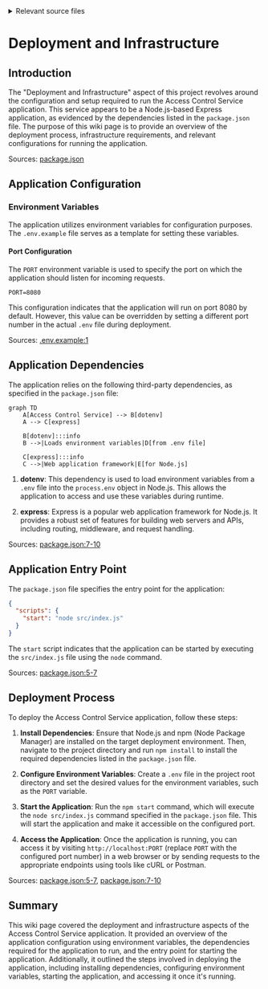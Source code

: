 <details>
<summary>Relevant source files</summary>

The following files were used as context for generating this wiki page:

- [.env.example](https://github.com/aanickode/access-control-service/blob/main/.env.example)
- [package.json](https://github.com/aanickode/access-control-service/blob/main/package.json)
</details>

# Deployment and Infrastructure

## Introduction

The "Deployment and Infrastructure" aspect of this project revolves around the configuration and setup required to run the Access Control Service application. This service appears to be a Node.js-based Express application, as evidenced by the dependencies listed in the `package.json` file. The purpose of this wiki page is to provide an overview of the deployment process, infrastructure requirements, and relevant configurations for running the application.

Sources: [package.json]()

## Application Configuration

### Environment Variables

The application utilizes environment variables for configuration purposes. The `.env.example` file serves as a template for setting these variables.

#### Port Configuration

The `PORT` environment variable is used to specify the port on which the application should listen for incoming requests.

```
PORT=8080
```

This configuration indicates that the application will run on port 8080 by default. However, this value can be overridden by setting a different port number in the actual `.env` file during deployment.

Sources: [.env.example:1]()

## Application Dependencies

The application relies on the following third-party dependencies, as specified in the `package.json` file:

```mermaid
graph TD
    A[Access Control Service] --> B[dotenv]
    A --> C[express]

    B[dotenv]:::info
    B -->|Loads environment variables|D[from .env file]

    C[express]:::info
    C -->|Web application framework|E[for Node.js]
```

1. **dotenv**: This dependency is used to load environment variables from a `.env` file into the `process.env` object in Node.js. This allows the application to access and use these variables during runtime.

2. **express**: Express is a popular web application framework for Node.js. It provides a robust set of features for building web servers and APIs, including routing, middleware, and request handling.

Sources: [package.json:7-10]()

## Application Entry Point

The `package.json` file specifies the entry point for the application:

```json
{
  "scripts": {
    "start": "node src/index.js"
  }
}
```

The `start` script indicates that the application can be started by executing the `src/index.js` file using the `node` command.

Sources: [package.json:5-7]()

## Deployment Process

To deploy the Access Control Service application, follow these steps:

1. **Install Dependencies**: Ensure that Node.js and npm (Node Package Manager) are installed on the target deployment environment. Then, navigate to the project directory and run `npm install` to install the required dependencies listed in the `package.json` file.

2. **Configure Environment Variables**: Create a `.env` file in the project root directory and set the desired values for the environment variables, such as the `PORT` variable.

3. **Start the Application**: Run the `npm start` command, which will execute the `node src/index.js` command specified in the `package.json` file. This will start the application and make it accessible on the configured port.

4. **Access the Application**: Once the application is running, you can access it by visiting `http://localhost:PORT` (replace `PORT` with the configured port number) in a web browser or by sending requests to the appropriate endpoints using tools like cURL or Postman.

Sources: [package.json:5-7](), [package.json:7-10]()

## Summary

This wiki page covered the deployment and infrastructure aspects of the Access Control Service application. It provided an overview of the application configuration using environment variables, the dependencies required for the application to run, and the entry point for starting the application. Additionally, it outlined the steps involved in deploying the application, including installing dependencies, configuring environment variables, starting the application, and accessing it once it's running.